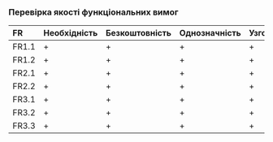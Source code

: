 ### Перевірка якості функціональних вимог

|FR     | Необхідність | Безкоштовність | Однозначність | Узгодженість | Завершеність | Атомарність | Здійсненність | Відстежуваність | Перевіряємість |
|:-     |:-            |:-              |:-             |:-            |:-            |:-           |:-             |:-               |:-              |
|FR1.1  |+             |+               |+              |+             |+             |+            |+              |+                |+               |
|FR1.2  |+             |+               |+              |+             |+             |+            |+              |+                |+               |
|FR2.1  |+             |+               |+              |+             |+             |+            |+              |+                |+               |
|FR2.2  |+             |+               |+              |+             |+             |+            |+              |+                |+               |
|FR3.1  |+             |+               |+              |+             |+             |+            |+              |+                |+               |
|FR3.2  |+             |+               |+              |+             |+             |+            |+              |+                |+               |
|FR3.3  |+             |+               |+              |+             |+             |+            |+              |+                |+               |
